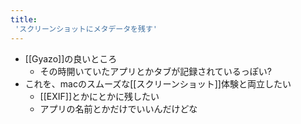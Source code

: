 ```yaml
---
title:
 'スクリーンショットにメタデータを残す'
---
```


- [[Gyazo]]の良いところ
    - その時開いていたアプリとかタブが記録されているっぽい?
- これを、macのスムーズな[[スクリーンショット]]体験と両立したい
    - [[EXIF]]とかにとかに残したい
    - アプリの名前とかだけでいいんだけどな
